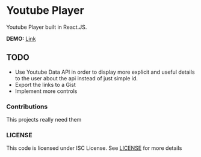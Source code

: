 # Youtube Player
Youtube Player built in React.JS.

**DEMO:** [Link](https://abdulhannanali.github.io/youtube-player-app/)

## TODO

- Use Youtube Data API in order to display more explicit and useful details to the user about the api instead of just simple id.
- Export the links to a Gist
- Implement more controls


### Contributions
This projects really need them

### LICENSE
This code is licensed under ISC License. See [LICENSE](LICENSE) for more details


